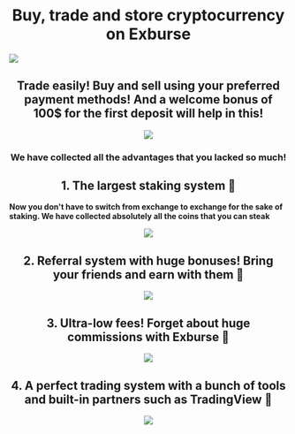 <h1 align="center">Buy, trade and store cryptocurrency on Exburse</h1>

<a href="https://exburse.com/"><img src="https://i.postimg.cc/jqXtWsqf/1.jpg"></a>

<h2 align="center">Trade easily! Buy and sell using your preferred payment methods! And a welcome bonus of 100$ for the first deposit will help in this!</h2>

<p align="center">
  <img src="https://github.com/wfang3579/Exburse-Innovative-Crypto-Exchange/assets/118650203/5dc9aa1c-81b8-40cd-85bf-6c5701fd9455" />
</p>

<h3 align="center">We have collected all the advantages that you lacked so much!</h3>

<h2 align="center">1. The largest staking system 💙</h2>

__Now you don't have to switch from exchange to exchange for the sake of staking. We have collected absolutely all the coins that you can steak__

<p align="center">
  <img src="https://github.com/wfang3579/Exburse-Innovative-Crypto-Exchange/assets/118650203/81b08469-da86-4d7f-b2c4-165f45b8de18" />
</p>

<h2 align="center">2. Referral system with huge bonuses! Bring your friends and earn with them 💜</h2>

<p align="center">
  <img src="https://github.com/wfang3579/Exburse-Innovative-Crypto-Exchange/assets/118650203/07431a3b-cb4a-4228-b852-e16670566055" />
</p>

<h2 align="center">3. Ultra-low fees! Forget about huge commissions with Exburse 💚</h2>

<p align="center">
  <img src="https://github.com/wfang3579/Exburse-Innovative-Crypto-Exchange/assets/118650203/07c9b268-d2db-4aaa-be74-0108f7a3b29f" />
</p>

<h2 align="center">4. A perfect trading system with a bunch of tools and built-in partners such as TradingView 💛</h2>

<p align="center">
  <img src="https://github.com/wfang3579/Exburse-Innovative-Crypto-Exchange/assets/118650203/8c7b6833-40f1-4c63-8e10-e3c5e5dd8822" />
</p>

